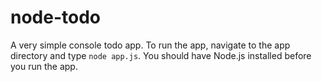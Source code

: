 # node-todo

A very simple console todo app. To run the app, navigate to the app directory and type `node app.js`. You should have Node.js installed before you run the app.
